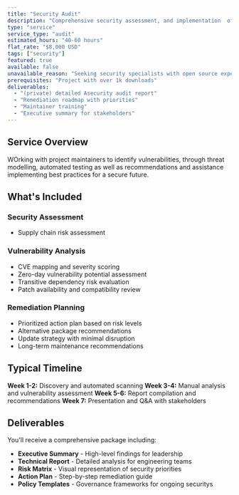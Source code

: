 ```yaml
---
title: "Security Audit"
description: "Comprehensive security assessment, and implementation  of project security recommendations."
type: "service"
service_type: "audit"
estimated_hours: "40-60 hours"
flat_rate: "$8,000 USD"
tags: ["security"]
featured: true
available: false
unavailable_reason: "Seeking security specialists with open source expertise. Know someone?"
prerequisites: "Project with over 1k downloads"
deliverables: 
  - "(private) detailed Asecurity audit report"
  - "Remediation roadmap with priorities"
  - "Maintainer training"
  - "Executive summary for stakeholders"
---
```


## Service Overview

WOrking with project maintainers to identify vulnerabilities, through threat modelling, automated testing as well as recommendations and assistance implementing best practices for a secure future.

## What's Included

### Security Assessment
- Supply chain risk assessment

### Vulnerability Analysis
- CVE mapping and severity scoring
- Zero-day vulnerability potential assessment
- Transitive dependency risk evaluation
- Patch availability and compatibility review

### Remediation Planning
- Prioritized action plan based on risk levels
- Alternative package recommendations
- Update strategy with minimal disruption
- Long-term maintenance recommendations

## Typical Timeline

**Week 1-2:** Discovery and automated scanning
**Week 3-4:** Manual analysis and vulnerability assessment
**Week 5-6:** Report compilation and recommendations
**Week 7:** Presentation and Q&A with stakeholders

## Deliverables

You'll receive a comprehensive package including:

- **Executive Summary** - High-level findings for leadership
- **Technical Report** - Detailed analysis for engineering teams
- **Risk Matrix** - Visual representation of security priorities
- **Action Plan** - Step-by-step remediation guide
- **Policy Templates** - Governance frameworks for ongoing securitys
